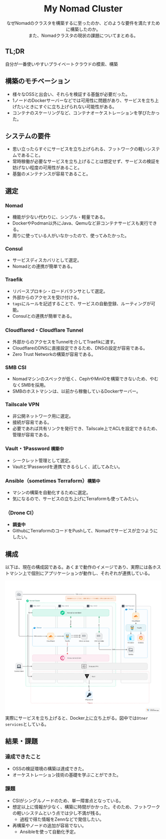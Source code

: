 <h1 align="center">My Nomad Cluster</h1>
<p align="center">なぜNomadのクラスタを構築するに至ったのか、どのような要件を満たすために構築したのか。<br/>また、Nomadクラスタの現状の課題についてまとめる。</p>

## TL;DR
自分が一番使いやすいプライベートクラウドの模索、構築

## 構築のモチベーション
- 様々なOSSと出会い、それらを検証する基盤が必要だった。
- 1ノードのDockerサーバーなどでは可用性に問題があり、サービスを立ち上げたいときにすぐに立ち上げられない可能性がある。
- コンテナのスケーリングなど、コンテナオーケストレーションを学びたかった。

## システムの要件
- 思い立ったらすぐにサービスを立ち上げられる、フットワークの軽いシステムであること。
- 常時稼働が必要なサービスを立ち上げることは想定せず、サービスの検証を妨げない程度の可用性があること。
- 基盤のメンテナンスが容易であること。

## 選定
### Nomad
- 機能が少ない代わりに、シンプル・軽量である。
- DockerやPodman以外にJava、Qemuなど非コンテナサービスも実行できる。
- 周りに使っている人がいなかったので、使ってみたかった。
### Consul
- サービスディスカバリとして選定。
- Nomadとの連携が簡単である。
### Traefik
- リバースプロキシ・ロードバランサとして選定。
- 外部からのアクセスを受け付ける。
- ```tags```にルールを記述することで、サービスの自動登録、ルーティングが可能。
- Consulとの連携が簡単である。
### Cloudflared・Cloudflare Tunnel
- 外部からのアクセスをTunnelを介してTraefikに渡す。
- CloudflareのDNSに直接設定できるため、DNSの設定が容易である。
- Zero Trust Networkの構築が容易である。
### SMB CSI
- Nomadマシンのスペックが低く、CephやMinIOを構築できないため、やむなくSMBを採用。　
- SMBのホストマシンは、以前から稼働しているDockerサーバー。
### Tailscale VPN
- 非公開ネットワーク用に選定。
- 接続が容易である。
- 必要であれば共有リンクを発行でき、Tailscale上でACLを設定できるため、管理が容易である。
### Vault・1Password ```構築中```
- シークレット管理として選定。
- Vaultと1Passwordを連携できるらしく、試してみたい。
### Ansible（sometimes Terraform）```構築中```
- マシンの構築を自動化するために選定。
- 気になるので、サービスの立ち上げにTerraformも使ってみたい。
### （Drone CI）
- **調査中**
- GithubにTerraformのコードをPushして、Nomadでサービスが立つようにしたい。

## 構成
以下は、現在の構成図である。あくまで動作のイメージであり、実際には各ホストマシン上で個別にアプリケーションが動作し、それぞれが連携している。

![構成図](assets/Nomad_cluster.png)
実際にサービスを立ち上げると、Docker上に立ち上がる。図中では```Otner services```としている。

## 結果・課題
### 達成できたこと
- OSSの検証環境の構築は達成できた。
- オーケストレーション技術の基礎を学ぶことができた。

### 課題
- CSIがシングルノードのため、単一障害点となっている。
- 想定以上に情報が少なく、構築に時間がかかった。そのため、フットワークの軽いシステムという点では少し不満が残る。
    - 過程で得た情報をZennなどで発信したい。
- 再構築やノードの追加が容易でない。
    - Ansibleを使って自動化予定。